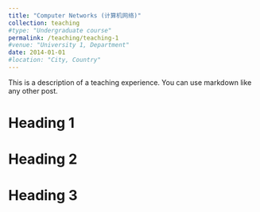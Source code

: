 ```yaml
---
title: "Computer Networks (计算机网络)"
collection: teaching
#type: "Undergraduate course"
permalink: /teaching/teaching-1
#venue: "University 1, Department"
date: 2014-01-01
#location: "City, Country"
---
```


This is a description of a teaching experience. You can use markdown like any other post.

Heading 1
======

Heading 2
======

Heading 3
======